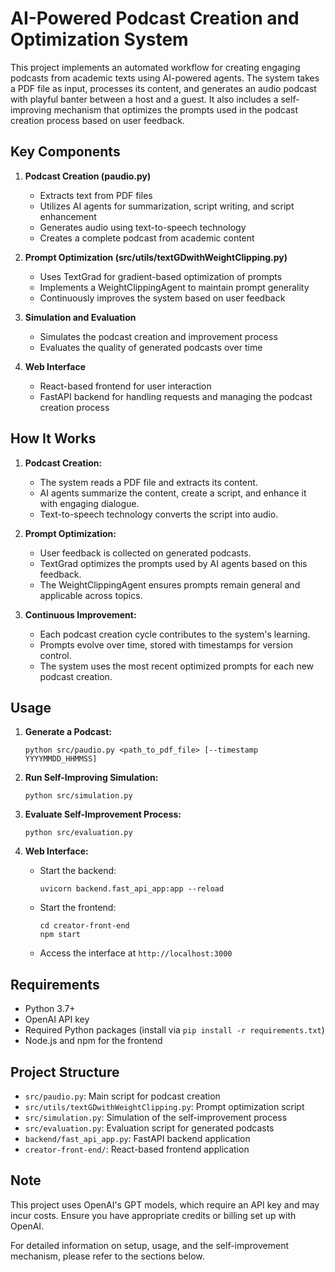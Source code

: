 # AI-Powered Podcast Creation and Optimization System

This project implements an automated workflow for creating engaging podcasts from academic texts using AI-powered agents. The system takes a PDF file as input, processes its content, and generates an audio podcast with playful banter between a host and a guest. It also includes a self-improving mechanism that optimizes the prompts used in the podcast creation process based on user feedback.

## Key Components

1. **Podcast Creation (paudio.py)**
   - Extracts text from PDF files
   - Utilizes AI agents for summarization, script writing, and script enhancement
   - Generates audio using text-to-speech technology
   - Creates a complete podcast from academic content

2. **Prompt Optimization (src/utils/textGDwithWeightClipping.py)**
   - Uses TextGrad for gradient-based optimization of prompts
   - Implements a WeightClippingAgent to maintain prompt generality
   - Continuously improves the system based on user feedback

3. **Simulation and Evaluation**
   - Simulates the podcast creation and improvement process
   - Evaluates the quality of generated podcasts over time

4. **Web Interface**
   - React-based frontend for user interaction
   - FastAPI backend for handling requests and managing the podcast creation process

## How It Works

1. **Podcast Creation:**
   - The system reads a PDF file and extracts its content.
   - AI agents summarize the content, create a script, and enhance it with engaging dialogue.
   - Text-to-speech technology converts the script into audio.

2. **Prompt Optimization:**
   - User feedback is collected on generated podcasts.
   - TextGrad optimizes the prompts used by AI agents based on this feedback.
   - The WeightClippingAgent ensures prompts remain general and applicable across topics.

3. **Continuous Improvement:**
   - Each podcast creation cycle contributes to the system's learning.
   - Prompts evolve over time, stored with timestamps for version control.
   - The system uses the most recent optimized prompts for each new podcast creation.

## Usage

1. **Generate a Podcast:**
   ```
   python src/paudio.py <path_to_pdf_file> [--timestamp YYYYMMDD_HHMMSS]
   ```

2. **Run Self-Improving Simulation:**
   ```
   python src/simulation.py
   ```

3. **Evaluate Self-Improvement Process:**
   ```
   python src/evaluation.py
   ```

4. **Web Interface:**
   - Start the backend:
     ```
     uvicorn backend.fast_api_app:app --reload
     ```
   - Start the frontend:
     ```
     cd creator-front-end
     npm start
     ```
   - Access the interface at `http://localhost:3000`

## Requirements

- Python 3.7+
- OpenAI API key
- Required Python packages (install via `pip install -r requirements.txt`)
- Node.js and npm for the frontend

## Project Structure

- `src/paudio.py`: Main script for podcast creation
- `src/utils/textGDwithWeightClipping.py`: Prompt optimization script
- `src/simulation.py`: Simulation of the self-improvement process
- `src/evaluation.py`: Evaluation script for generated podcasts
- `backend/fast_api_app.py`: FastAPI backend application
- `creator-front-end/`: React-based frontend application

## Note

This project uses OpenAI's GPT models, which require an API key and may incur costs. Ensure you have appropriate credits or billing set up with OpenAI.

For detailed information on setup, usage, and the self-improvement mechanism, please refer to the sections below.
